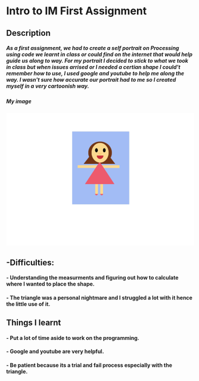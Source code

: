 # Intro to IM First Assignment 
## Description 
#####  As a first assignment, we had to create a self portrait on Processing using code we learnt in class or could find on the internet that would help guide us along to way. For my portrait I decided to stick to what we took in class but when issues arrised or I needed a certian shape I could't remember how to use, I used google and youtube to help me along the way. I wasn't sure how accurate our portrait had to me so I created myself in a very cartoonish way.
##### My image 
![](IMselfportrait.jpg)
## -Difficulties:
#### - Understanding the measurments and figuring out how to calculate where I wanted to place the shape.
#### - The triangle was a personal nightmare and I struggled a lot with it hence the little use of it.
## Things I learnt
#### - Put a lot of time aside to work on the programming.
#### - Google and youtube are very helpful.
#### - Be patient because its a trial and fail process especially with the triangle.
